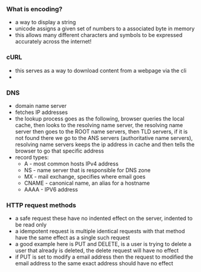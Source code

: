 ### What is encoding?
- a way to display a string 
- unicode assigns a given set of numbers to a associated byte in memory
- this allows many different characters and symbols to be expressed accurately across the internet!


### cURL
- this serves as a way to download content from a webpage via the cli
- 

### DNS
- domain name server
- fetches IP addresses 
- the lookup process goes as the following, browser queries the local cache, then looks to the resolving name server, the resolving name server then goes to the ROOT name servers, then TLD servers, if it is not found there we go to the ANS servers (authoritative name servers), resolving name servers keeps the ip address in cache and then tells the browser to go that specific address
- record types:
  - A - most common hosts IPv4 address
  - NS - name server that is responsible for DNS zone
  - MX - mail exchange, specifies where email goes
  - CNAME - canonical name, an alias for a hostname
  - AAAA - IPV6 address

### HTTP request methods
- a safe request these have no indented effect on the server, indented to be read only
- a idempotent request is multiple identical requests with that method have the same effect as a single such request
- a good example here is PUT and DELETE, is a user is trying to delete a user that already is deleted, the delete request will have no effect 
- if PUT is set to modify a email address then the request to modified the email address to the same exact address should have no effect 